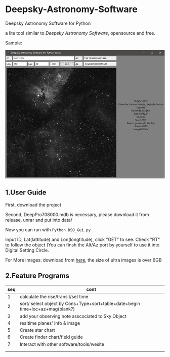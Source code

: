 # Deepsky-Astronomy-Software
Deepsky Astronomy Software for Python

a lite tool similar to *Deepsky Astronomy Software*, opensource and free.



Sample:

![image-20201008210507757](note/image-20201008210507757.png)



## 1.User Guide

First, download the project

Second, DeepPro708000.mdb is necessary, please download it from release, unrar and put into data/

Now you can run with `Python DSO_Gui.py`

Input ID, Lat(lattitude) and Lon(longtitude), click "GET" to see. Check "RT" to follow the object (You can finsh the Alt/Az port by yourself to use it into Digital Setting Circle.

For More images: download from [here](http://mikehotka.com/DAS/downloads/AdditionalFiles/), the size of ultra images is over 6GB



## 2.Feature Programs

| seq  | cont                                                         |
| ---- | ------------------------------------------------------------ |
| 1    | calculate the rise/transit/set time                          |
| 2    | sort/ select object by Cons+Type+sort+table+date+begin time+loc+az+mag(blank?) |
| 3    | add your observing note asscociated to Sky Object            |
| 4    | realtime planes' info & image                                |
| 5    | Create star chart                                            |
| 6    | Create finder chart/field guide                              |
| 7    | Interact with other software/tools/wesite                    |
|      |                                                              |
|      |                                                              |